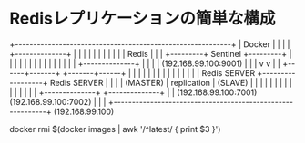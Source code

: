 # Redisレプリケーションの簡単な構成


+-----------------------------------------------------------+
| Docker                                                    |
|                                                           |
|                    +--------------+                       |
|                    |              |                       |
|                    |              |                       |
|                    |   Redis      |                       |
|          +---------+   Sentinel   +---------+             |
|          |         |              |         |             |
|          |         |              |         |             |
|          |         +--------------+         |             |
|          |         (192.168.99.100:9001)    |             |
|          v                                  v             |
|   +------+-------+                  +-------+------+      |
|   |              |                  |              |      |
|   |              |                  |              |      |
|   | Redis SERVER +------------------+ Redis SERVER |      |
|   |   (MASTER)   |    replication   |    (SLAVE)   |      |
|   |              |                  |              |      |
|   |              |                  |              |      |
|   +--------------+                  +--------------+      |
|  (192.168.99.100:7001)              (192.168.99.100:7002) |
|                                                           |
+-----------------------------------------------------------+
(192.168.99.100)

docker rmi $(docker images | awk '/^latest/ { print $3 }')